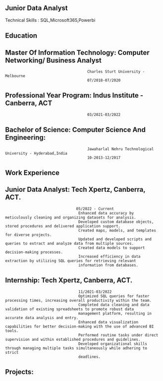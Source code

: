 ## Junior Data Analyst
Technical Skills : SQL,Microsoft365,Powerbi
## Education
## Master Of Information Technology: Computer Networking/ Business Analyst  
                                         Charles Sturt University - Melbourne
                                         07/2018-07/2020
## Professional Year Program:        Indus Institute - Canberra, ACT
                                         03/2021-03/2022 
## Bachelor of Science:              Computer Science And Engineering:         
                                         Jawaharlal Nehru Technological University - Hyderabad,India
                                         10-2013-12/2017
  
## Work Experience
## Junior Data Analyst:         Tech Xpertz, Canberra, ACT.
                                    05/2022 - Current
                                     Enhanced data accuracy by meticulously cleaning and organizing datasets for analysis.
                                     Developed custom database objects, stored procedures and delivered application support.
                                     Created maps, models, and templates for diverse projects.
                                     Updated and developed scripts and queries to extract and analyze data from multiple sources.
                                     Created data models to support decision-making processes.
                                     Increased efficiency in data extraction by utilizing SQL queries for retrieving relevant
                                     information from databases.
  
## Internship:                Tech Xpertz, Canberra, ACT.
                                     11/2021-03/2022
                                     Optimized SQL queries for faster processing times, increasing overall productivity within the team.
                                     Completed data cleaning and data validation of existing spreadsheets to promote robust data
                                     management platform, resulting in accurate data analysis and entry.
                                     Enhanced data visualization capabilities for better decision-making with the use of advanced BI tools.
                                     Performed routine tasks under direct supervision and within established procedures and guidelines.
                                     Developed organizational skills through managing multiple tasks simultaneously while adhering to strict
                                     deadlines.
## Projects:                        

